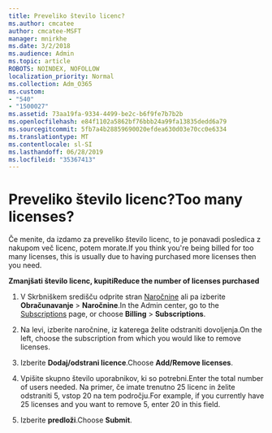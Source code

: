 ```yaml
---
title: Preveliko število licenc?
ms.author: cmcatee
author: cmcatee-MSFT
manager: mnirkhe
ms.date: 3/2/2018
ms.audience: Admin
ms.topic: article
ROBOTS: NOINDEX, NOFOLLOW
localization_priority: Normal
ms.collection: Adm_O365
ms.custom:
- "540"
- "1500027"
ms.assetid: 73aa19fa-9334-4499-be2c-b6f9fe7b7b2b
ms.openlocfilehash: e84f1102a5862bf76bbb24a99fa13835dedd6a79
ms.sourcegitcommit: 5fb7a4b28859690020efdea630d03e70cc0e6334
ms.translationtype: MT
ms.contentlocale: sl-SI
ms.lasthandoff: 06/28/2019
ms.locfileid: "35367413"
---
```

# <a name="too-many-licenses"></a><span data-ttu-id="8f7ca-102">Preveliko število licenc?</span><span class="sxs-lookup"><span data-stu-id="8f7ca-102">Too many licenses?</span></span>

<span data-ttu-id="8f7ca-103">Če menite, da izdamo za preveliko število licenc, to je ponavadi posledica z nakupom več licenc, potem morate.</span><span class="sxs-lookup"><span data-stu-id="8f7ca-103">If you think you're being billed for too many licenses, this is usually due to having purchased more licenses then you need.</span></span>
  
 <span data-ttu-id="8f7ca-104">**Zmanjšati število licenc, kupiti**</span><span class="sxs-lookup"><span data-stu-id="8f7ca-104">**Reduce the number of licenses purchased**</span></span>
  
1. <span data-ttu-id="8f7ca-105">V Skrbniškem središču odprite stran [Naročnine](https://go.microsoft.com/fwlink/p/?linkid=842054) ali pa izberite **Obračunavanje** \> **Naročnine**.</span><span class="sxs-lookup"><span data-stu-id="8f7ca-105">In the Admin center, go to the [Subscriptions](https://go.microsoft.com/fwlink/p/?linkid=842054) page, or choose **Billing** \> **Subscriptions**.</span></span>

2. <span data-ttu-id="8f7ca-106">Na levi, izberite naročnine, iz katerega želite odstraniti dovoljenja.</span><span class="sxs-lookup"><span data-stu-id="8f7ca-106">On the left, choose the subscription from which you would like to remove licenses.</span></span>

3. <span data-ttu-id="8f7ca-107">Izberite **Dodaj/odstrani licence**.</span><span class="sxs-lookup"><span data-stu-id="8f7ca-107">Choose **Add/Remove licenses**.</span></span>

4. <span data-ttu-id="8f7ca-108">Vpišite skupno število uporabnikov, ki so potrebni.</span><span class="sxs-lookup"><span data-stu-id="8f7ca-108">Enter the total number of users needed.</span></span> <span data-ttu-id="8f7ca-109">Na primer, če imate trenutno 25 licenc in želite odstraniti 5, vstop 20 na tem področju.</span><span class="sxs-lookup"><span data-stu-id="8f7ca-109">For example, if you currently have 25 licenses and you want to remove 5, enter 20 in this field.</span></span>

5. <span data-ttu-id="8f7ca-110">Izberite **predloži**.</span><span class="sxs-lookup"><span data-stu-id="8f7ca-110">Choose **Submit**.</span></span>
